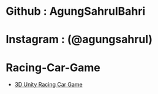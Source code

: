 # Github : AgungSahrulBahri <br>
# Instagram : (@agungsahrul)
# Racing-Car-Game
- [3D Unity Racing Car Game](https://github.com/AgungSahrulBahri/Game-Racing-Car-Unity/)




